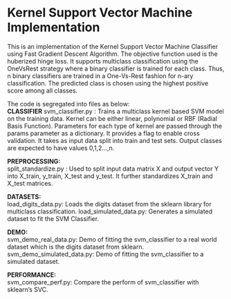 # Kernel Support Vector Machine Implementation

This is an implementation of the Kernel Support Vector Machine Classifier using Fast Gradient Descent Algorithm. The objective function used is the huberized hinge loss. It supports multiclass classification using the OneVsRest strategy where a binary classifier is trained for each class. Thus, n binary classifiers are trained in a One-Vs-Rest fashion for n-ary classification. The predicted class is chosen using the highest positive score among all classes.

The code is segregated into files as below:  
**CLASSIFIER**
svm_classifier.py : Trains a multiclass kernel based SVM model on the training data. Kernel can be either linear, polynomial or RBF (Radial Basis Function). Parameters for each type of kernel are passed through the params parameter as a dictionary. It provides a flag to enable cross validation. It takes as input data split into train and test sets. Output classes are expected to have values 0,1,2…,n.  
  
**PREPROCESSING:**  
split_standardize.py :  Used to split input data matrix X and output vector Y into X_train, y_train, X_test and y_test. It further standardizes X_train and X_test matrices.  
  
**DATASETS:**  
load_digits_data.py: Loads the digits dataset from the sklearn library for multiclass classification.
load_simulated_data.py: Generates a simulated dataset to fit the SVM Classifier.  
  
**DEMO:**  
svm_demo_real_data.py: Demo of fitting the svm_classifier to a real world dataset which is the digits dataset from sklearn.
svm_demo_simulated_data.py: Demo of fitting the svm_classifier to a simulated dataset.  
  
**PERFORMANCE:**  
svm_compare_perf.py: Compare the perform of svm_classifier with sklearn’s SVC.  
